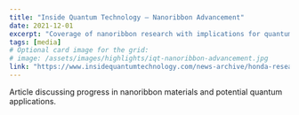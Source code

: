```yaml
---
title: "Inside Quantum Technology — Nanoribbon Advancement"
date: 2021-12-01
excerpt: "Coverage of nanoribbon research with implications for quantum technologies."
tags: [media]
# Optional card image for the grid:
# image: /assets/images/highlights/iqt-nanoribbon-advancement.jpg
link: "https://www.insidequantumtechnology.com/news-archive/honda-research-institute-claims-nanoribbon-advancement-with-quantum-implications/"
---
```


Article discussing progress in nanoribbon materials and potential quantum applications.
